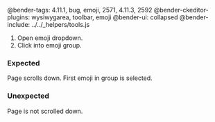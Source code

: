 @bender-tags: 4.11.1, bug, emoji, 2571, 4.11.3, 2592
@bender-ckeditor-plugins: wysiwygarea, toolbar, emoji
@bender-ui: collapsed
@bender-include: ../../_helpers/tools.js

1. Open emoji dropdown.
2. Click into emoji group.

### Expected

Page scrolls down. First emoji in group is selected.

### Unexpected

Page is not scrolled down.
